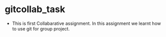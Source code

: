 # gitcollab_task
- This is first Collabarative assignment. In this assignment we learnt how to use git for group project.

